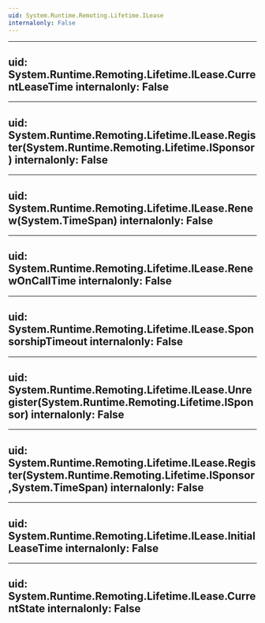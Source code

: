 ```yaml
---
uid: System.Runtime.Remoting.Lifetime.ILease
internalonly: False
---
```


---
uid: System.Runtime.Remoting.Lifetime.ILease.CurrentLeaseTime
internalonly: False
---

---
uid: System.Runtime.Remoting.Lifetime.ILease.Register(System.Runtime.Remoting.Lifetime.ISponsor)
internalonly: False
---

---
uid: System.Runtime.Remoting.Lifetime.ILease.Renew(System.TimeSpan)
internalonly: False
---

---
uid: System.Runtime.Remoting.Lifetime.ILease.RenewOnCallTime
internalonly: False
---

---
uid: System.Runtime.Remoting.Lifetime.ILease.SponsorshipTimeout
internalonly: False
---

---
uid: System.Runtime.Remoting.Lifetime.ILease.Unregister(System.Runtime.Remoting.Lifetime.ISponsor)
internalonly: False
---

---
uid: System.Runtime.Remoting.Lifetime.ILease.Register(System.Runtime.Remoting.Lifetime.ISponsor,System.TimeSpan)
internalonly: False
---

---
uid: System.Runtime.Remoting.Lifetime.ILease.InitialLeaseTime
internalonly: False
---

---
uid: System.Runtime.Remoting.Lifetime.ILease.CurrentState
internalonly: False
---
